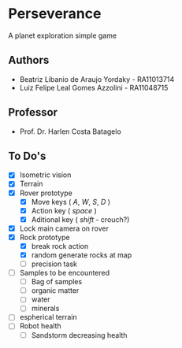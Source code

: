 # Perseverance

A planet exploration simple game

## Authors
* Beatriz Libanio de Araujo Yordaky - RA11013714
* Luiz Felipe Leal Gomes Azzolini   - RA11048715

## Professor
* Prof. Dr. Harlen Costa Batagelo

## To Do's
* [x] Isometric vision
* [x] Terrain
* [x] Rover prototype
	* [x] Move keys ( _A_, _W_, _S_, _D_ )
	* [x] Action key ( _space_ )
	* [x] Aditional key ( _shift_ - crouch?)
* [x] Lock main camera on rover
* [x] Rock prototype
	* [x] break rock action
	* [x] random generate rocks at map
	* [ ] precision task
* [ ] Samples to be encountered
	* [ ] Bag of samples
	* [ ] organic matter
	* [ ] water
	* [ ] minerals
* [ ] espherical terrain
* [ ] Robot health
	* [ ] Sandstorm decreasing health